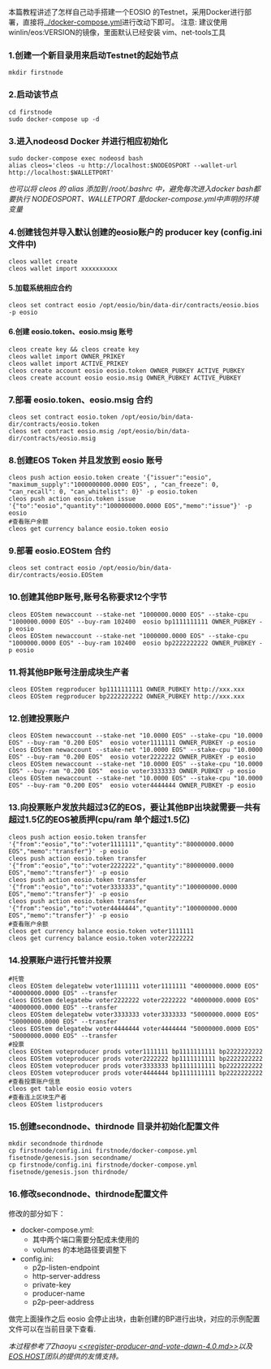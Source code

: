 本篇教程讲述了怎样自己动手搭建一个EOSIO 的Testnet，采用Docker进行部署，直接将[../docker-compose.yml](https://github.com/winlin/eostoolkit/blob/master/docker-compose.yml)进行改动下即可。
注意: 建议使用 winlin/eos:VERSION的镜像，里面默认已经安装 vim、net-tools工具  

### 1.创建一个新目录用来启动Testnet的起始节点
```
mkdir firstnode
```
### 2.启动该节点
```
cd firstnode
sudo docker-compose up -d
```
### 3.进入nodeosd Docker 并进行相应初始化
```
sudo docker-compose exec nodeosd bash
alias cleos='cleos -u http://localhost:$NODEOSPORT --wallet-url http://localhost:$WALLETPORT'
```
*也可以将 cleos 的 alias 添加到 /root/.bashrc 中，避免每次进入docker bash都要执行*
*NODEOSPORT、WALLETPORT 是docker-compose.yml中声明的环境变量*

### 4.创建钱包并导入默认创建的eosio账户的 producer key (config.ini文件中)
```
cleos wallet create
cleos wallet import xxxxxxxxxx
```
#### 5.加载系统相应合约
```
cleos set contract eosio /opt/eosio/bin/data-dir/contracts/eosio.bios -p eosio
```
#### 6.创建 eosio.token、eosio.msig 账号
```
cleos create key && cleos create key
cleos wallet import OWNER_PRIKEY
cleos wallet import ACTIVE_PRIKEY
cleos create account eosio eosio.token OWNER_PUBKEY ACTIVE_PUBKEY
cleos create account eosio eosio.msig OWNER_PUBKEY ACTIVE_PUBKEY
```
### 7.部署 eosio.token、eosio.msig 合约
```
cleos set contract eosio.token /opt/eosio/bin/data-dir/contracts/eosio.token
cleos set contract eosio.msig /opt/eosio/bin/data-dir/contracts/eosio.msig
```
### 8.创建EOS Token 并且发放到 eosio 账号
```
cleos push action eosio.token create '{"issuer":"eosio", "maximum_supply":"1000000000.0000 EOS", , "can_freeze": 0, "can_recall": 0, "can_whitelist": 0}' -p eosio.token
cleos push action eosio.token issue '{"to":"eosio","quantity":"1000000000.0000 EOS","memo":"issue"}' -p eosio
#查看账户余额
cleos get currency balance eosio.token eosio
```
### 9.部署 eosio.EOStem 合约
```
cleos set contract eosio /opt/eosio/bin/data-dir/contracts/eosio.EOStem
```
### 10.创建其他BP账号,账号名称要求12个字节
```
cleos EOStem newaccount --stake-net "1000000.0000 EOS" --stake-cpu "1000000.0000 EOS" --buy-ram 102400  eosio bp1111111111 OWNER_PUBKEY -p eosio
cleos EOStem newaccount --stake-net "1000000.0000 EOS" --stake-cpu "1000000.0000 EOS" --buy-ram 102400  eosio bp2222222222 OWNER_PUBKEY -p eosio
```
### 11.将其他BP账号注册成块生产者
```
cleos EOStem regproducer bp1111111111 OWNER_PUBKEY http://xxx.xxx
cleos EOStem regproducer bp2222222222 OWNER_PUBKEY http://xxx.xxx
```
### 12.创建投票账户
```
cleos EOStem newaccount --stake-net "10.0000 EOS" --stake-cpu "10.0000 EOS" --buy-ram "0.200 EOS"  eosio voter1111111 OWNER_PUBKEY -p eosio
cleos EOStem newaccount --stake-net "10.0000 EOS" --stake-cpu "10.0000 EOS" --buy-ram "0.200 EOS"  eosio voter2222222 OWNER_PUBKEY -p eosio
cleos EOStem newaccount --stake-net "10.0000 EOS" --stake-cpu "10.0000 EOS" --buy-ram "0.200 EOS"  eosio voter3333333 OWNER_PUBKEY -p eosio
cleos EOStem newaccount --stake-net "10.0000 EOS" --stake-cpu "10.0000 EOS" --buy-ram "0.200 EOS"  eosio voter4444444 OWNER_PUBKEY -p eosio
```
### 13.向投票账户发放共超过3亿的EOS，要让其他BP出块就需要一共有超过1.5亿的EOS被质押(cpu/ram 单个超过1.5亿)
```
cleos push action eosio.token transfer '{"from":"eosio","to":"voter1111111","quantity":"80000000.0000 EOS","memo":"transfer"}' -p eosio
cleos push action eosio.token transfer '{"from":"eosio","to":"voter2222222","quantity":"80000000.0000 EOS","memo":"transfer"}' -p eosio
cleos push action eosio.token transfer '{"from":"eosio","to":"voter3333333","quantity":"100000000.0000 EOS","memo":"transfer"}' -p eosio
cleos push action eosio.token transfer '{"from":"eosio","to":"voter4444444","quantity":"100000000.0000 EOS","memo":"transfer"}' -p eosio
#查看账户余额
cleos get currency balance eosio.token voter1111111
cleos get currency balance eosio.token voter2222222
```
### 14.投票账户进行托管并投票
```
#托管
cleos EOStem delegatebw voter1111111 voter1111111 "40000000.0000 EOS"  "40000000.0000 EOS" --transfer
cleos EOStem delegatebw voter2222222 voter2222222 "40000000.0000 EOS"  "40000000.0000 EOS" --transfer
cleos EOStem delegatebw voter3333333 voter3333333 "50000000.0000 EOS"  "50000000.0000 EOS" --transfer
cleos EOStem delegatebw voter4444444 voter4444444 "50000000.0000 EOS"  "50000000.0000 EOS" --transfer
#投票
cleos EOStem voteproducer prods voter1111111 bp1111111111 bp2222222222
cleos EOStem voteproducer prods voter2222222 bp1111111111 bp2222222222
cleos EOStem voteproducer prods voter3333333 bp1111111111 bp2222222222
cleos EOStem voteproducer prods voter4444444 bp1111111111 bp2222222222
#查看投票账户信息
cleos get table eosio eosio voters
#查看连上区块生产者
cleos EOStem listproducers
```
### 15.创建secondnode、thirdnode 目录并初始化配置文件
```
mkdir secondnode thirdnode
cp firstnode/config.ini firstnode/docker-compose.yml fisetnode/genesis.json secondname/
cp firstnode/config.ini firstnode/docker-compose.yml fisetnode/genesis.json thirdnode/
```
### 16.修改secondnode、thirdnode配置文件
修改的部分如下：
* docker-compose.yml: 
    * 其中两个端口需要分配成未使用的
    * volumes 的本地路径要调整下
* config.ini:
    * p2p-listen-endpoint 
    * http-server-address 
    * private-key
    * producer-name
    * p2p-peer-address

做完上面操作之后 eosio 会停止出块，由新创建的BP进行出块，对应的示例配置文件可以在当前目录下查看.

*本过程参考了Zhaoyu [<<register-producer-and-vote-dawn-4.0.md>>](https://gist.github.com/JohnnyZhao/147636a325118ccc51da48e9e8e68de7)以及[EOS.HOST](https://eos.host/)团队的提供的友情支持。*



